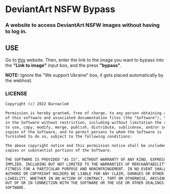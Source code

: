 # DeviantArt NSFW Bypass

### A website to access DeviantArt NSFW images without having to log in.

## USE
Go to [this](https://nsfwunblocker.000webhostapp.com/) website. Then, enter the link to the image you want to bypass into the **"Link to image"** input box, and the press **"bypass"**.

**NOTE:** Ignore the "We support Ukraine" box, it gets placed automatically by the webhost.

### LICENSE
```txt
Copyright (c) 2022 Barnacled

Permission is hereby granted, free of charge, to any person obtaining a copy
of this software and associated documentation files (the "Software"), to deal
in the Software without restriction, including without limitation the rights
to use, copy, modify, merge, publish, distribute, sublicense, and/or sell
copies of the Software, and to permit persons to whom the Software is
furnished to do so, subject to the following conditions:

The above copyright notice and this permission notice shall be included in all
copies or substantial portions of the Software.

THE SOFTWARE IS PROVIDED "AS IS", WITHOUT WARRANTY OF ANY KIND, EXPRESS OR
IMPLIED, INCLUDING BUT NOT LIMITED TO THE WARRANTIES OF MERCHANTABILITY,
FITNESS FOR A PARTICULAR PURPOSE AND NONINFRINGEMENT. IN NO EVENT SHALL THE
AUTHORS OR COPYRIGHT HOLDERS BE LIABLE FOR ANY CLAIM, DAMAGES OR OTHER
LIABILITY, WHETHER IN AN ACTION OF CONTRACT, TORT OR OTHERWISE, ARISING FROM,
OUT OF OR IN CONNECTION WITH THE SOFTWARE OR THE USE OR OTHER DEALINGS IN THE
SOFTWARE.
```
